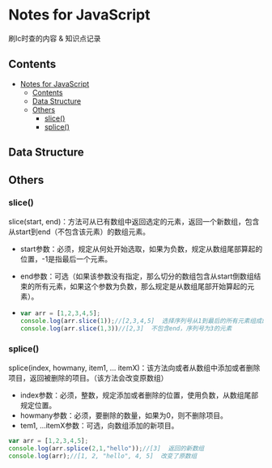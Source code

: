 # Notes for JavaScript

刷lc时查的内容 & 知识点记录



## Contents

<!--ts-->
   * [Notes for JavaScript](#notes-for-javascript)
      * [Contents](#contents)
      * [Data Structure](#data-structure)
      * [Others](#others)
         * [slice()](#slice)
         * [splice()](#splice)

<!-- Added by: weiyizhi, at: 2021年 5月13日 星期四 17时58分10秒 CST -->

<!--te-->


## Data Structure







## Others

### slice()

slice(start, end)：方法可从已有数组中返回选定的元素，返回一个新数组，包含从start到end（不包含该元素）的数组元素。

- start参数：必须，规定从何处开始选取，如果为负数，规定从数组尾部算起的位置，-1是指最后一个元素。
- end参数：可选（如果该参数没有指定，那么切分的数组包含从start倒数组结束的所有元素，如果这个参数为负数，那么规定是从数组尾部开始算起的元素）。

- ```javascript
  var arr = [1,2,3,4,5];
  console.log(arr.slice(1));//[2,3,4,5]  选择序列号从1到最后的所有元素组成的新数组。
  console.log(arr.slice(1,3))//[2,3]  不包含end，序列号为3的元素
  ```




### splice()

splice(index, howmany, item1, ... itemX)：该方法向或者从数组中添加或者删除项目，返回被删除的项目。（该方法会改变原数组）

- index参数：必须，整数，规定添加或者删除的位置，使用负数，从数组尾部规定位置。
- howmany参数：必须，要删除的数量，如果为0，则不删除项目。
- tem1, ...itemX参数：可选，向数组添加的新项目。

```javascript
var arr = [1,2,3,4,5];
console.log(arr.splice(2,1,"hello"));//[3]  返回的新数组
console.log(arr);//[1, 2, "hello", 4, 5]  改变了原数组
```

